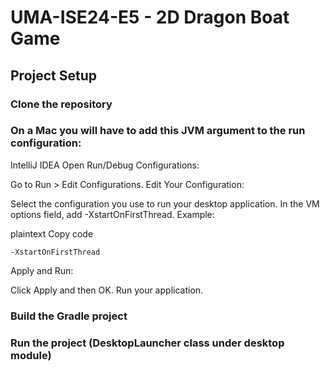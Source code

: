 # UMA-ISE24-E5 - 2D Dragon Boat Game
## Project Setup

### Clone the repository

### On a Mac you will have to add this JVM argument to the run configuration:

IntelliJ IDEA
Open Run/Debug Configurations:

Go to Run > Edit Configurations.
Edit Your Configuration:

Select the configuration you use to run your desktop application.
In the VM options field, add -XstartOnFirstThread.
Example:

plaintext
Copy code
```
-XstartOnFirstThread
```
Apply and Run:

Click Apply and then OK.
Run your application.

### Build the Gradle project

### Run the project (DesktopLauncher class under desktop module)
